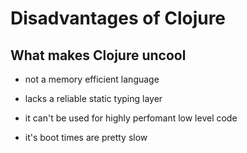 # Disadvantages of Clojure

## What makes Clojure uncool

* not a memory efficient language

* lacks a reliable static typing layer

* it can't be used for highly perfomant low level code

* it's boot times are pretty slow
